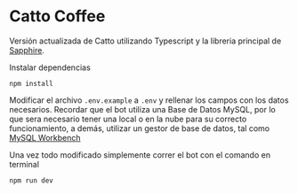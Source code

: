 # Catto Coffee
Versión actualizada de Catto utilizando Typescript y la libreria principal de [Sapphire](https://www.sapphirejs.dev).

Instalar dependencias

```
npm install
```
Modificar el archivo `.env.example` a `.env` y rellenar los campos con los datos necesarios.
Recordar que el bot utiliza una Base de Datos MySQL, por lo que sera necesario tener una local o en la nube para su correcto funcionamiento, a demás, utilizar un gestor de base de datos, tal como [MySQL Workbench](https://www.mysql.com/products/workbench/)

Una vez todo modificado simplemente correr el bot con el comando en terminal
```
npm run dev
```
